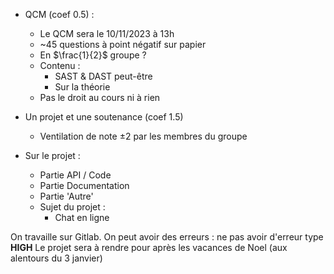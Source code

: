- QCM (coef 0.5) :
	- Le QCM sera le 10/11/2023 à 13h 
	- ~45 questions à point négatif sur papier
	- En $\frac{1}{2}$ groupe ?
	- Contenu :
		- SAST & DAST peut-être
		- Sur la théorie
	- Pas le droit au cours ni à rien
- Un projet et une soutenance (coef 1.5)
	- Ventilation de note $\pm2$ par les membres du groupe

- Sur le projet :
	- Partie API / Code
	- Partie Documentation
	- Partie 'Autre'
	- Sujet du projet :
		- Chat en ligne

On travaille sur Gitlab.
On peut avoir des erreurs : ne pas avoir d'erreur type **HIGH**
Le projet sera à rendre pour après les vacances de Noel (aux alentours du 3 janvier)
